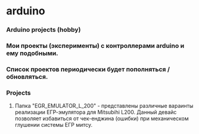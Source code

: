 # arduino
### Arduino projects (hobby)

### Мои проекты (эксперименты) с контроллерами arduino и ему подобными.
### Список проектов периодически будет пополняться / обновляться.

### Projects
1) Папка "EGR_EMULATOR_L_200" - представлены различные вараинты реализации ЕГР-эмулятора для Mitsubihi L200. Данный девайс позволяет избавиться от чек-енджина (ошибки) при механическом глушении системы ЕГР митсу.
